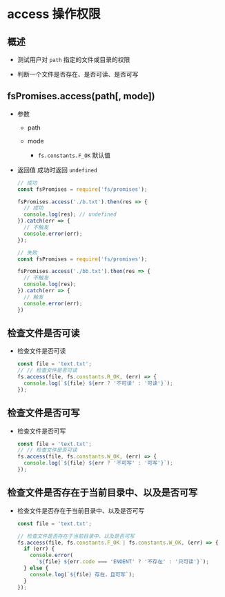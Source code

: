 # access 操作权限

## 概述

+ 测试用户对 `path` 指定的文件或目录的权限

+ 判断一个文件是否存在、是否可读、是否可写

## fsPromises.access(path[, mode])

+ 参数

  + path

  + mode

    + `fs.constants.F_OK` 默认值

+ 返回值 成功时返回 `undefined`

  ```js
  // 成功
  const fsPromises = require('fs/promises');

  fsPromises.access('./b.txt').then(res => {
    // 成功
    console.log(res); // undefined
  }).catch(err => {
    // 不触发
    console.error(err);
  });
  ```

  ```js
  // 失败
  const fsPromises = require('fs/promises');

  fsPromises.access('./bb.txt').then(res => {
    // 不触发
    console.log(res);
  }).catch(err => {
    // 触发
    console.error(err);
  })
  ```

## 检查文件是否可读

+ 检查文件是否可读

  ```js
  const file = 'text.txt';
  // // 检查文件是否可读
  fs.access(file, fs.constants.R_OK, (err) => {
    console.log(`${file} ${err ? '不可读' : '可读'}`);
  });
  ```

## 检查文件是否可写

+ 检查文件是否可写

  ```js
  const file = 'text.txt';
  // // 检查文件是否可读
  fs.access(file, fs.constants.W_OK, (err) => {
    console.log(`${file} ${err ? '不可写' : '可写'}`);
  });
  ```

## 检查文件是否存在于当前目录中、以及是否可写

+ 检查文件是否存在于当前目录中、以及是否可写

  ```js
  const file = 'text.txt';

  // 检查文件是否存在于当前目录中、以及是否可写
  fs.access(file, fs.constants.F_OK | fs.constants.W_OK, (err) => {
    if (err) {
      console.error(
        `${file} ${err.code === 'ENOENT' ? '不存在' : '只可读'}`);
    } else {
      console.log(`${file} 存在，且可写`);
    }
  });
  ```
